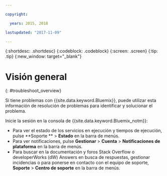 ```yaml
---

copyright:

  years: 2015, 2018

lastupdated: "2017-11-09"

---
```


{:shortdesc: .shortdesc}
{:codeblock: .codeblock}
{:screen: .screen}
{:tip: .tip}
{:new_window: target="_blank"}

# Visión general
{: #troubleshoot_overview}

Si tiene problemas con {{site.data.keyword.Bluemix}}, puede utilizar esta información de resolución de problemas para identificar y solucionar el problema.

Inicie la sesión en la consola de {{site.data.keyword.Bluemix_notm}}:
* Para ver el estado de los servicios en ejecución y tiempos de ejecución, pulse **Soporte ** > **Estado** en la barra de menús.
* Para ver notificaciones, pulse **Gestionar** > **Cuenta** > **Notificaciones de plataforma** en la barra de menús.
* Para buscar en la documentación y foros Stack Overflow o developerWorks (dW) Answers en busca de respuestas, gestionar incidencias o para ponerse en contacto con el equipo de soporte, **Soporte** > **Centro de soporte** en la barra de menús.
